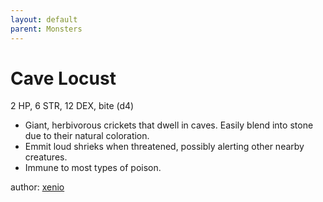 ```yaml
---
layout: default
parent: Monsters 
--- 
```

# Cave Locust
2 HP, 6 STR, 12 DEX, bite (d4)  
- Giant, herbivorous crickets that dwell in caves.   Easily blend into stone due to their natural coloration.  
- Emmit loud shrieks when threatened, possibly alerting other nearby creatures.  
- Immune to most types of poison.  

author: [xenio](https://xenioinabottle.blogspot.com) 
